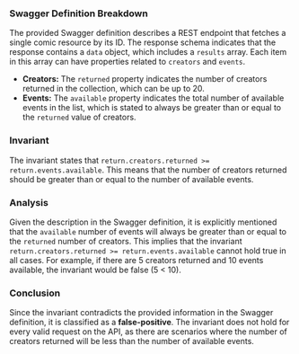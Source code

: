 ### Swagger Definition Breakdown
The provided Swagger definition describes a REST endpoint that fetches a single comic resource by its ID. The response schema indicates that the response contains a `data` object, which includes a `results` array. Each item in this array can have properties related to `creators` and `events`.

- **Creators:** The `returned` property indicates the number of creators returned in the collection, which can be up to 20.
- **Events:** The `available` property indicates the total number of available events in the list, which is stated to always be greater than or equal to the `returned` value of creators.

### Invariant
The invariant states that `return.creators.returned >= return.events.available`. This means that the number of creators returned should be greater than or equal to the number of available events.

### Analysis
Given the description in the Swagger definition, it is explicitly mentioned that the `available` number of events will always be greater than or equal to the `returned` number of creators. This implies that the invariant `return.creators.returned >= return.events.available` cannot hold true in all cases. For example, if there are 5 creators returned and 10 events available, the invariant would be false (5 < 10).

### Conclusion
Since the invariant contradicts the provided information in the Swagger definition, it is classified as a **false-positive**. The invariant does not hold for every valid request on the API, as there are scenarios where the number of creators returned will be less than the number of available events.
